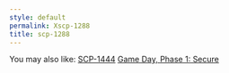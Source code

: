 ```yaml
---
style: default
permalink: Xscp-1288
title: scp-1288
---
```

You may also like:
[SCP-1444](http://scp-wiki.net/scp-1444)
[Game Day, Phase 1: Secure](http://scp-wiki.net/gamedaypart1index)